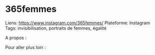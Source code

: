 # 365femmes

Liens: https://www.instagram.com/365femmes/
Plateforme: Instagram
Tags: invisibilisation, portraits de femmes, égalité

A propos :

Pour aller plus loin :